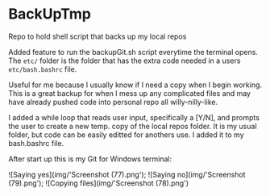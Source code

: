 # BackUpTmp
Repo to hold shell script that backs up my local repos

Added feature to run the backupGit.sh script everytime the terminal opens. The `etc/` folder is the folder that has the extra code needed in a users `etc/bash.bashrc` file.

Useful for me because I usually know if I need a copy when I begin working. This is a great backup for when I mess up any complicated files and may have already pushed code into personal repo all willy-nilly-like.

I added a while loop that reads user input, specifically a [Y/N], and prompts the user to create a new temp. copy of the local repos folder. It is my usual folder, but code can be easily editted for anothers use. I added it to my bash.bashrc file.

After start up this is my Git for Windows terminal:

![Saying yes](img/'Screenshot (77).png'); ![Saying no](img/'Screenshot (79).png'); 
![Copying files](img/'Screenshot (78).png')
